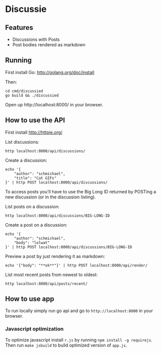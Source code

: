 Discussie
=========

Features
--------

* Discussions with Posts
* Post bodies rendered as markdown

Running
-------

First install Go: http://golang.org/doc/install

Then:

```
cd cmd/discussied
go build && ./discussied
```

Open up http://localhost:8000/ in your browser.

How to use the API
------------------

First install http://httpie.org/

List discussions:

```
http localhost:8000/api/discussions/
```

Create a discussion:

```
echo '{
    "author": "schmichael",
    "title": "Cat GIFs"
}' | http POST localhost:8000/api/discussions/
```

To access posts you'll have to use the Big Long ID returned by POSTing a new
discussion (or in the discussion listing).

List posts on a discussion:

```
http localhost:8000/api/discussions/BIG-LONG-ID
```

Create a post on a discussion:

```
echo '{
    "author": "schmichael",
    "body": "lolwat"
}' | http POST localhost:8000/api/discussions/BIG-LONG-ID
```

Preview a post by just rendering it as markdown:

```
echo '{"body": "**ok**"}' | http POST localhost:8000/api/render/
```

List most recent posts from newest to oldest:

```
http localhost:8000/api/posts/recent/
```


How to use app
--------------

To run locally simply run go api and go to `http://localhost:8000` in your browser.

### Javascript optimization

To optimize javascript install `r.js` by running `npm install -g requirejs`. Then run `make jsbuild` to build optimized version of `app.js`.
